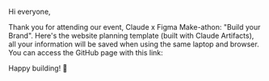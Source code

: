 Hi everyone, 

Thank you for attending our event, Claude x Figma Make-athon: "Build your Brand". Here's the website planning template (built with Claude Artifacts), 
all your information will be saved when using the same laptop and browser. You can access the GitHub page with this link:

Happy building! 🚀

